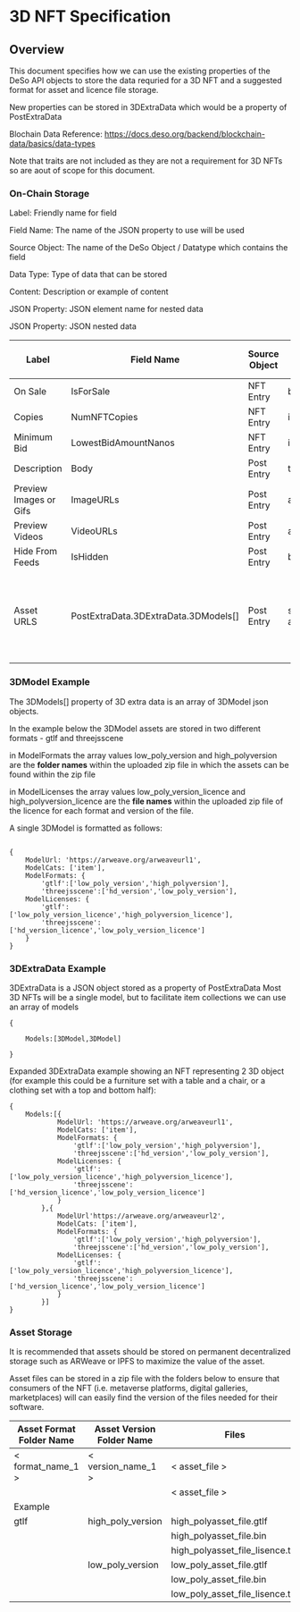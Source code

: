 
# 3D NFT Specification 


## Overview

This document specifies how we can use the existing properties of the DeSo API objects to store the data requried for a 3D NFT and a suggested format for asset and licence file storage.

New properties can be stored in 3DExtraData which would be a property of PostExtraData

Blochain Data Reference: <https://docs.deso.org/backend/blockchain-data/basics/data-types>

Note that traits are not included as they are not a requirement for 3D NFTs so are aout of scope for this document.

### On-Chain Storage

Label: Friendly name for field

Field Name: The name of the JSON property to use will be used

Source Object: The name of the DeSo Object / Datatype which contains the field

Data Type: Type of data that can be stored

Content: Description or example of content

JSON Property: JSON element name for nested data

JSON Property: JSON nested data


| **Label**              | **Field Name**               | **Source Object** | **Data Type** | **JSON Property Name**                                                        | **JSON Element Content**                   |
|------------------------|------------------------------|-------------------|---------------|--------------------------------------------------------------------|----------------------------|
| On Sale                | IsForSale                    | NFT Entry         | bool          |                                                                    |                            |
| Copies                 | NumNFTCopies                 | NFT Entry         | int           |                                                                    |                            |
| Minimum Bid            | LowestBidAmountNanos         | NFT Entry         | int           |                                                                    |                            |
| Description            | Body                         | Post Entry          | text          |                                                                    |                            |
| Preview Images or Gifs | ImageURLs                    | Post Entry          | array/string  |                                                                    |                            |
| Preview Videos         | VideoURLs                    | Post Entry          | array/string  |                                                                    |                            |
| Hide From Feeds        | IsHidden                     | Post Entry          | bool          |                                                                    |                            |
| Asset URLS              | PostExtraData.3DExtraData.3DModels[] | Post Entry         | string/json array  | JSON array of 3DModel JSON objects linking to downloadable zips on ARWeave, IPFS etc |                            |



### 3DModel Example

The 3DModels[] property of 3D extra data is an array of 3DModel json objects.

In the example below the 3DModel assets are stored in two different formats - gtlf and threejsscene

in ModelFormats the array values low_poly_version and high_polyversion are the **folder names** within the uploaded zip file in which the assets can be found within the zip file

in ModelLicenses the array values low_poly_version_licence and high_polyversion_licence are the **file names** within the uploaded zip file of the licence for each format and version of the file.

A single 3DModel is formatted as follows:

```

{
	ModelUrl: 'https://arweave.org/arweaveurl1',
	ModelCats: ['item'],
	ModelFormats: {
		'gtlf':['low_poly_version','high_polyversion'],
		'threejsscene':['hd_version','low_poly_version'],
	ModelLicenses: {
		'gtlf':['low_poly_version_licence','high_polyversion_licence'],
		'threejsscene':['hd_version_licence','low_poly_version_licence']
	}
}
```
### 3DExtraData Example

3DExtraData is a JSON object stored as a property of PostExtraData
Most 3D NFTs will be a single model, but to facilitate item collections we can use an array of models

```
{
	
	Models:[3DModel,3DModel]
		
}
```

Expanded 3DExtraData example showing an NFT representing 2 3D object (for example this could be a furniture set with a table and a chair, or a clothing set with a top and bottom half): 

```
{
	Models:[{
			ModelUrl: 'https://arweave.org/arweaveurl1',
			ModelCats: ['item'],
			ModelFormats: {
				'gtlf':['low_poly_version','high_polyversion'],
				'threejsscene':['hd_version','low_poly_version'],
			ModelLicenses: {
				'gtlf':['low_poly_version_licence','high_polyversion_licence'],
				'threejsscene':['hd_version_licence','low_poly_version_licence']
			}
		},{
			ModelUrl'https://arweave.org/arweaveurl2',
			ModelCats: ['item'],
			ModelFormats: {
				'gtlf':['low_poly_version','high_polyversion'],
				'threejsscene':['hd_version','low_poly_version'],
			ModelLicenses: {
				'gtlf':['low_poly_version_licence','high_polyversion_licence'],
				'threejsscene':['hd_version_licence','low_poly_version_licence']
			}
		}]		
}
```
### Asset Storage

It is recommended that assets should be stored on permanent decentralized storage such as ARWeave or IPFS to maximize the value of the asset.

Asset files can be stored in a zip file with the folders below to ensure that consumers of the NFT (i.e. metaverse platforms, digital galleries, marketplaces) will can easily find the version of the files needed for their software.


| Asset Format Folder Name | Asset Version Folder Name | Files                  |
|--------------------------|-----------------------------|------------------------|
| < format_name_1 >  | < version_name_1 >     | < asset_file >   |
|                          |                             | < asset_file >   |
| Example                  |                             |                        |
| gtlf                     | high_poly_version           | high_polyasset_file.gtlf        |
|                          |                             | high_polyasset_file.bin         |
|                          |                             | high_polyasset_file_lisence.txt |
|                          | low_poly_version            | low_poly_asset_file.gtlf        |
|                          |                             | low_poly_asset_file.bin         |
|                          |                             | low_poly_asset_file_lisence.txt |

